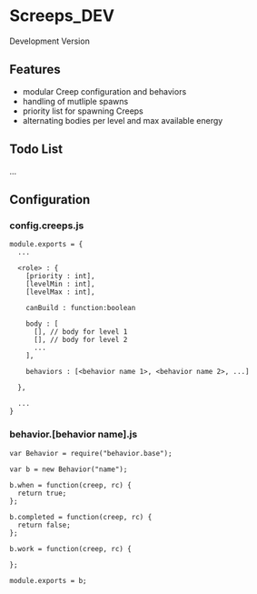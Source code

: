 # Screeps_DEV
Development Version

## Features
- modular Creep configuration and behaviors
- handling of mutliple spawns
- priority list for spawning Creeps
- alternating bodies per level and max available energy

## Todo List
...

## Configuration

### config.creeps.js
```
module.exports = {
  ...

  <role> : {
    [priority : int],
    [levelMin : int],
    [levelMax : int],

    canBuild : function:boolean

    body : [
      [], // body for level 1
      [], // body for level 2
      ...
    ],

    behaviors : [<behavior name 1>, <behavior name 2>, ...]

  },

  ...
}
```

### behavior.[behavior name].js
```
var Behavior = require("behavior.base");

var b = new Behavior("name");

b.when = function(creep, rc) {
  return true;
};

b.completed = function(creep, rc) {
  return false;
};

b.work = function(creep, rc) {

};

module.exports = b;
```
